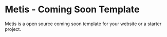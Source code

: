 # Metis - Coming Soon Template

Metis is a open source coming soon  template for your website or a starter project.
